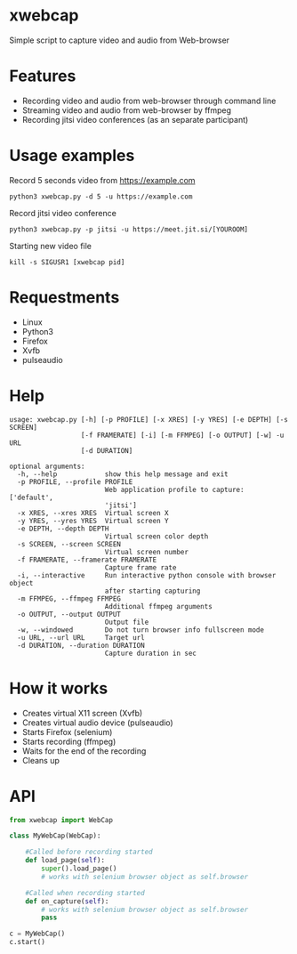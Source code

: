 # xwebcap
Simple script to capture video and audio from Web-browser

# Features

- Recording video and audio from web-browser through command line
- Streaming video and audio from web-browser by ffmpeg
- Recording jitsi video conferences (as an separate participant)

# Usage examples

Record 5 seconds video from https://example.com

```
python3 xwebcap.py -d 5 -u https://example.com
```

Record jitsi video conference

```
python3 xwebcap.py -p jitsi -u https://meet.jit.si/[YOUROOM]
```

Starting new video file

```
kill -s SIGUSR1 [xwebcap pid]
```

# Requestments

- Linux
- Python3
- Firefox
- Xvfb
- pulseaudio

# Help

```
usage: xwebcap.py [-h] [-p PROFILE] [-x XRES] [-y YRES] [-e DEPTH] [-s SCREEN]
                  [-f FRAMERATE] [-i] [-m FFMPEG] [-o OUTPUT] [-w] -u URL
                  [-d DURATION]

optional arguments:
  -h, --help            show this help message and exit
  -p PROFILE, --profile PROFILE
                        Web application profile to capture: ['default',
                        'jitsi']
  -x XRES, --xres XRES  Virtual screen X
  -y YRES, --yres YRES  Virtual screen Y
  -e DEPTH, --depth DEPTH
                        Virtual screen color depth
  -s SCREEN, --screen SCREEN
                        Virtual screen number
  -f FRAMERATE, --framerate FRAMERATE
                        Capture frame rate
  -i, --interactive     Run interactive python console with browser object
                        after starting capturing
  -m FFMPEG, --ffmpeg FFMPEG
                        Additional ffmpeg arguments
  -o OUTPUT, --output OUTPUT
                        Output file
  -w, --windowed        Do not turn browser info fullscreen mode
  -u URL, --url URL     Target url
  -d DURATION, --duration DURATION
                        Capture duration in sec
```

# How it works

- Creates virtual X11 screen (Xvfb)
- Creates virtual audio device (pulseaudio)
- Starts Firefox (selenium)
- Starts recording (ffmpeg)
- Waits for the end of the recording
- Cleans up

# API

```python
from xwebcap import WebCap

class MyWebCap(WebCap):

    #Called before recording started
    def load_page(self):
        super().load_page()
        # works with selenium browser object as self.browser

    #Called when recording started
    def on_capture(self):
        # works with selenium browser object as self.browser
        pass

c = MyWebCap()
c.start()

```
